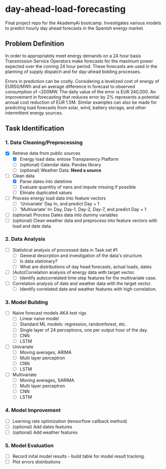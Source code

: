 # day-ahead-load-forecasting
Final project repo for the AkademyAi bootcamp. Investigates various models to predict hourly day ahead forecasts in the Spanish energy market.

## Problem Definition
In order to appropriately meet energy demands on a 24 hour basis Transmission Service Operators make forecasts for the maximum power expected over the coming 24 hour period. These forecasts are used in the planning of supply dispatch and for day-ahead bidding processes. 

Errors in prediction can be costly. Considering a levelized cost of energy of EUR50/MWh and an average difference in forecast to observed consumption of ~200MW. The daily value of the error is EUR 240,000. An improvement in forecasting that reduces error by 2% represents a potential annual cost reduction of EUR 1.5M. Similar examples can also be made for predicting load forecasts from solar, wind, battery storage, and other intermittent energy sources. 


## Task Identification

### 1. Data Cleaning/Preprocessing
 
- [X] Retreve data from public sources
  - [x] Energy load data: entose Transparency Platform
  - [ ] (optional) Calendar data: Pandas library
  - [ ] (optional) Weather Data: **Need a source**
- [ ] Clean data
  - [x] Parse dates into datetime
  - [ ] Evaluate quantitiy of nans and impute missing if possible
  - [ ] Elimate duplicated values
- [ ] Process energy load  data into feature vectors
  - [ ] 'Univariate' Day In, and predict Day + 1
  - [ ] 'Multivariate' In: Day, Day-1, Day-2, Day-7, and predict Day + 1
- [ ] (optional) Process Dates data into dummy variables
- [ ] (optional) Clean weather data and preprocess into feature vectors with load and date data.

### 2. Data Analysis
- [ ] Statistical analysis of processed data in Task set #1
  - [ ] General descrption and investigation of the data's structure.
  - [ ] Is data stationary?
  - [ ] What are distributions of day head forecasts, actual loads, dates
- [ ] (Auto)Correlation analysis of energy data with target vector.
  - [ ] Identify autocorrelated time step features for the multivariate case.
- [ ] Correlation analysis of date and weather data with the target vector.
  - [ ] Identify correlated date and weather features with high correlation.

### 3. Model Building
- [ ] Naive forecast models AKA test rigs
  - [ ] Linear naive model
  - [ ] Standard ML models: regression, randomforest, etc.
  - [ ] Single layer of 24 perceptrons, one per output hour of the day.
  - [ ] CNN
  - [ ] LSTM
- [ ] Univariate 
  - [ ] Moving averages, ARIMA
  - [ ] Multi layer perceptron
  - [ ] CNN
  - [ ] LSTM
- [ ] Multivariate
  - [ ] Moving averages, SARIMA
  - [ ] Multi layer perceptron
  - [ ] CNN
  - [ ] LSTM

### 4. Model Improvement
- [ ] Learning rate optimization (tensorflow callback method)
- [ ] (optional) Add dates features
- [ ] (optional) Add weather features

### 5. Model Evaluation 
- [ ] Record inital model results - build table for model result tracking. 
- [ ] Plot errors distributions

